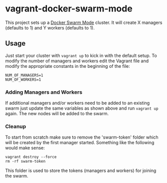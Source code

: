 # vagrant-docker-swarm-mode

This project sets up a [Docker Swarm Mode][1] cluster. It will create X managers (defaults to 1) and Y workers (defaults to 1).

## Usage
Just start your cluster with ```vagrant up``` to kick in with the default setup. To modify the number of managers and workers edit the Vagrant file and modify the appropriate constants in the beginning of the file:
```
NUM_OF_MANAGERS=1
NUM_OF_WORKERS=1
```

### Adding Managers and Workers
If additional managers and/or workers need to be added to an existing swarm just update the same variables as shown above and run ```vagrant up``` again. The new nodes will be added to the swarm.

### Cleanup
To start from scratch make sure to remove the 'swarm-token' folder which will be created by the first manager started. Something like the following would make sense:
```
vagrant destroy --force
rm -rf swarm-token
```

This folder is used to store the tokens (managers and workers) for joining the swarm.

[1]: https://docs.docker.com/engine/swarm/
